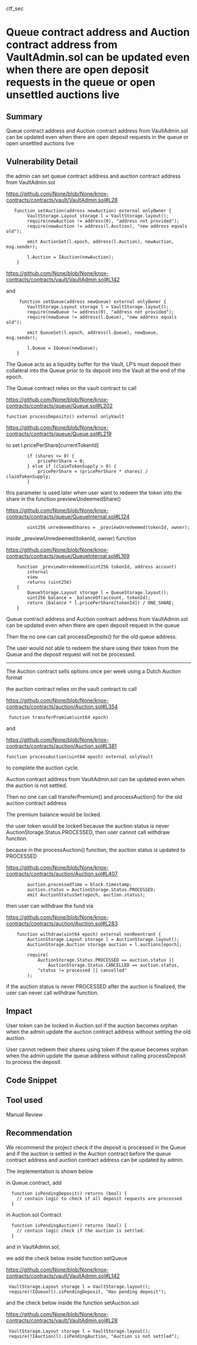 ctf_sec
# Queue contract address and Auction contract address from VaultAdmin.sol can be updated even when there are open deposit requests in the queue or open unsettled auctions live 

## Summary

Queue contract address and Auction contract address from VaultAdmin.sol can be updated even when there are open deposit requests in the queue or open unsettled auctions live 

## Vulnerability Detail

the admin can set queue contract address and auction contract address from VaultAdmin.sol

https://github.com/None/blob/None/knox-contracts/contracts/vault/VaultAdmin.sol#L28

```solidity
   function setAuction(address newAuction) external onlyOwner {
        VaultStorage.Layout storage l = VaultStorage.layout();
        require(newAuction != address(0), "address not provided");
        require(newAuction != address(l.Auction), "new address equals old");

        emit AuctionSet(l.epoch, address(l.Auction), newAuction, msg.sender);

        l.Auction = IAuction(newAuction);
    }
```

https://github.com/None/blob/None/knox-contracts/contracts/vault/VaultAdmin.sol#L142

and 

```solidity
     function setQueue(address newQueue) external onlyOwner {
        VaultStorage.Layout storage l = VaultStorage.layout();
        require(newQueue != address(0), "address not provided");
        require(newQueue != address(l.Queue), "new address equals old");

        emit QueueSet(l.epoch, address(l.Queue), newQueue, msg.sender);

        l.Queue = IQueue(newQueue);
    }
```

The Queue acts as a liquidity buffer for the Vault, LP’s must deposit their collateral into the Queue prior to its deposit into the Vault at the end of the epoch.

The Queue contract relies on the vault contract to call

https://github.com/None/blob/None/knox-contracts/contracts/queue/Queue.sol#L202

```solidity
function processDeposits() external onlyVault
```

https://github.com/None/blob/None/knox-contracts/contracts/queue/Queue.sol#L219

to set l.pricePerShare[currentTokenId]

```solidity
        if (shares <= 0) {
            pricePerShare = 0;
        } else if (claimTokenSupply > 0) {
            pricePerShare = (pricePerShare * shares) / claimTokenSupply;
        }
```

this parameter is used later when user want to redeem the token into the share in the function previewUndeemedShare()

https://github.com/None/blob/None/knox-contracts/contracts/queue/QueueInternal.sol#L124

```solidity
        uint256 unredeemedShares = _previewUnredeemed(tokenId, owner);
```

inside _previewUnredeemed(tokenId, owner) function

https://github.com/None/blob/None/knox-contracts/contracts/queue/QueueInternal.sol#L169

```solidity
    function _previewUnredeemed(uint256 tokenId, address account)
        internal
        view
        returns (uint256)
    {
        QueueStorage.Layout storage l = QueueStorage.layout();
        uint256 balance = _balanceOf(account, tokenId);
        return (balance * l.pricePerShare[tokenId]) / ONE_SHARE;
    }
```


Queue contract address and Auction contract address from VaultAdmin.sol can be updated even when there are open deposit request in the queue

Then the no one can call processDeposits() for the old queue address. 

The user would not able to redeem the share using their token from the Queue and the deposit request will not be processed.

------

The Auction contract sells options once per week using a Dutch Auction format

the auction contract relies on the vault contract to call

https://github.com/None/blob/None/knox-contracts/contracts/auction/Auction.sol#L354

```solidity
 function transferPremium(uint64 epoch)
```

and 

https://github.com/None/blob/None/knox-contracts/contracts/auction/Auction.sol#L381

```solidity
function processAuction(uint64 epoch) external onlyVault
```

to complete the auction cycle.

Auction contract address from VaultAdmin.sol can be updated even when the auction is not settled.

Then no one can call transferPremium() and processAuction() for the old auction contract address

The premium balance would be locked.

the user token would be locked because the auction status is never AuctionStorage.Status.PROCESSED,
then user cannot call withdraw function.

because in the processAuction() function, the auction status is updated to PROCESSED

https://github.com/None/blob/None/knox-contracts/contracts/auction/Auction.sol#L407

```solidity
        auction.processedTime = block.timestamp;
        auction.status = AuctionStorage.Status.PROCESSED;
        emit AuctionStatusSet(epoch, auction.status);
```

then user can withdraw the fund via 

https://github.com/None/blob/None/knox-contracts/contracts/auction/Auction.sol#L283

```solidity
    function withdraw(uint64 epoch) external nonReentrant {
        AuctionStorage.Layout storage l = AuctionStorage.layout();
        AuctionStorage.Auction storage auction = l.auctions[epoch];

        require(
            AuctionStorage.Status.PROCESSED == auction.status ||
                AuctionStorage.Status.CANCELLED == auction.status,
            "status != processed || cancelled"
        );
```

if the auction status is never PROCESSED after the auction is finalized, the user can never call withdraw function.

## Impact

User token can be locked in Auction.sol if the auction becomes orphan when the admin update the auction contract address without settling the old auction.

User cannot redeem their shares using token if the queue becomes orphan when the admin update the queue address without calling
processDeposit to process the deposit.

## Code Snippet

## Tool used

Manual Review

## Recommendation

We recommend the project check if the deposit is processed in the Queue and if the auction is settled in the Auction contract
before the queue contract address and auction contract address can be updated by admin.

The implementation is shown below

in Queue.contract, add

```solidity
  function isPendingDeposit() returns (bool) {
  	// contain logic to check if all deposit requests are processed
  }
```

in Auction.sol Contract

```solidity
  function isPendingAuction() returns (bool) {
  	// contain logic check if the auction is settled.
  }
```

and in VaultAdmin.sol,

we add the check below inside function setQueue

https://github.com/None/blob/None/knox-contracts/contracts/vault/VaultAdmin.sol#L142

```solidity
 VaultStorage.Layout storage l = VaultStorage.layout();
 require(!IQueue(l).isPendingDeposit, "Has pending deposit");
```

and the check below inside the function setAuction.sol

https://github.com/None/blob/None/knox-contracts/contracts/vault/VaultAdmin.sol#L28

```solidity
 VaultStorage.Layout storage l = VaultStorage.layout();
 require(!IAuction(l).isPendingAuction, "Auction is not settled");
```